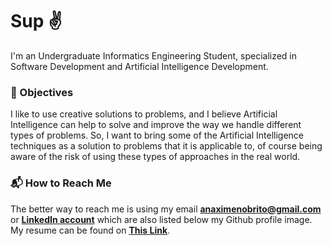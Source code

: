 # Sup :v:

I'm an Undergraduate Informatics Engineering Student, specialized in Software Development and Artificial Intelligence Development.

### :star2: Objectives

I like to use creative solutions to problems, and I believe Artificial Intelligence can help to solve and improve the way we handle different types of problems. So, I want to bring some of the Artificial Intelligence techniques as a solution to problems that it is applicable to, of course being aware of the risk of using these types of approaches in the real world.

<!-- ### :eye_speech_bubble: Visions --> <!-- TODO: finish that-->

### :mailbox_with_mail: How to Reach Me

The better way to reach me is using my email **anaximenobrito@gmail.com** or **[LinkedIn account](https://www.linkedin.com/in/anaximeno/?originalSubdomain=cv)** which are also listed below my Github profile image. 
My resume can be found on **[This Link](https://anaximeno.notion.site/Resume-7d8168b5fd3941548a1bb156dc3fc4cd)**.
